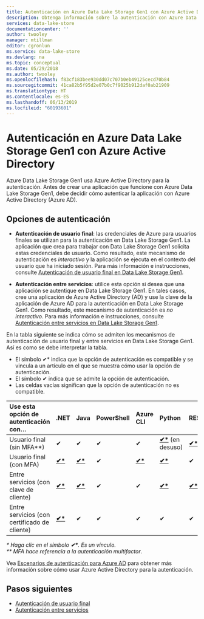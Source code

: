 ```yaml
---
title: Autenticación en Azure Data Lake Storage Gen1 con Azure Active Directory | Microsoft Docs
description: Obtenga información sobre la autenticación con Azure Data Lake Storage Gen1 mediante Azure Active Directory
services: data-lake-store
documentationcenter: ''
author: twooley
manager: mtillman
editor: cgronlun
ms.service: data-lake-store
ms.devlang: na
ms.topic: conceptual
ms.date: 05/29/2018
ms.author: twooley
ms.openlocfilehash: f83cf183bee930dd07c707b0eb49125cecd70b84
ms.sourcegitcommit: 41ca82b5f95d2e07b0c7f9025b912daf0ab21909
ms.translationtype: HT
ms.contentlocale: es-ES
ms.lasthandoff: 06/13/2019
ms.locfileid: "60193601"
---
```

# <a name="authentication-with-azure-data-lake-storage-gen1-using-azure-active-directory"></a>Autenticación en Azure Data Lake Storage Gen1 con Azure Active Directory

Azure Data Lake Storage Gen1 usa Azure Active Directory para la autenticación. Antes de crear una aplicación que funcione con Azure Data Lake Storage Gen1, debe decidir cómo autenticar la aplicación con Azure Active Directory (Azure AD).

## <a name="authentication-options"></a>Opciones de autenticación

* **Autenticación de usuario final**: las credenciales de Azure para usuarios finales se utilizan para la autenticación en Data Lake Storage Gen1. La aplicación que crea para trabajar con Data Lake Storage Gen1 solicita estas credenciales de usuario. Como resultado, este mecanismo de autenticación es *interactivo* y la aplicación se ejecuta en el contexto del usuario que ha iniciado sesión. Para más información e instrucciones, consulte [Autenticación de usuario final en Data Lake Storage Gen1](data-lake-store-end-user-authenticate-using-active-directory.md).

* **Autenticación entre servicios**: utilice esta opción si desea que una aplicación se autentique en Data Lake Storage Gen1. En tales casos, cree una aplicación de Azure Active Directory (AD) y use la clave de la aplicación de Azure AD para la autenticación en Data Lake Storage Gen1. Como resultado, este mecanismo de autenticación es *no interactivo*. Para más información e instrucciones, consulte [Autenticación entre servicios en Data Lake Storage Gen1](data-lake-store-service-to-service-authenticate-using-active-directory.md).

En la tabla siguiente se indica cómo se admiten los mecanismos de autenticación de usuario final y entre servicios en Data Lake Storage Gen1. Así es como se debe interpretar la tabla.

* El símbolo ✔* indica que la opción de autenticación es compatible y se vincula a un artículo en el que se muestra cómo usar la opción de autenticación. 
* El símbolo ✔ indica que se admite la opción de autenticación. 
* Las celdas vacías significan que la opción de autenticación no es compatible.


|Use esta opción de autenticación con…                   |.NET         |Java     |PowerShell |Azure CLI | Python   |REST     |
|:---------------------------------------------|:------------|:--------|:----------|:-------------|:---------|:--------|
|Usuario final (sin MFA\*\*)                        |   ✔ |    ✔    |    ✔      |       ✔      |    **[✔*](data-lake-store-end-user-authenticate-python.md#end-user-authentication-without-multi-factor-authentication)** (en desuso)     |    **[✔*](data-lake-store-end-user-authenticate-rest-api.md)**    |
|Usuario final (con MFA)                           |    **[✔*](data-lake-store-end-user-authenticate-net-sdk.md)**        |    **[✔*](data-lake-store-end-user-authenticate-java-sdk.md)**     |    ✔      |       **[✔*](data-lake-store-get-started-cli-2.0.md)**      |    **[✔*](data-lake-store-end-user-authenticate-python.md#end-user-authentication-with-multi-factor-authentication)**     |    ✔    |
|Entre servicios (con clave de cliente)         |    **[✔*](data-lake-store-service-to-service-authenticate-net-sdk.md#service-to-service-authentication-with-client-secret)** |    **[✔*](data-lake-store-service-to-service-authenticate-java.md)**    |    ✔      |       ✔      |    **[✔*](data-lake-store-service-to-service-authenticate-python.md#service-to-service-authentication-with-client-secret-for-account-management)**     |    **[✔*](data-lake-store-service-to-service-authenticate-rest-api.md)**    |
|Entre servicios (con certificado de cliente) |    **[✔*](data-lake-store-service-to-service-authenticate-net-sdk.md#service-to-service-authentication-with-certificate)**        |    ✔    |    ✔      |       ✔      |    ✔     |    ✔    |

<i>* Haga clic en el símbolo <b>✔\*</b>. Es un vínculo.</i><br>
<i>** MFA hace referencia a la autenticación multifactor</i>.

Vea [Escenarios de autenticación para Azure AD](../active-directory/develop/authentication-scenarios.md) para obtener más información sobre cómo usar Azure Active Directory para la autenticación.

## <a name="next-steps"></a>Pasos siguientes

* [Autenticación de usuario final](data-lake-store-end-user-authenticate-using-active-directory.md)
* [Autenticación entre servicios](data-lake-store-service-to-service-authenticate-using-active-directory.md)


